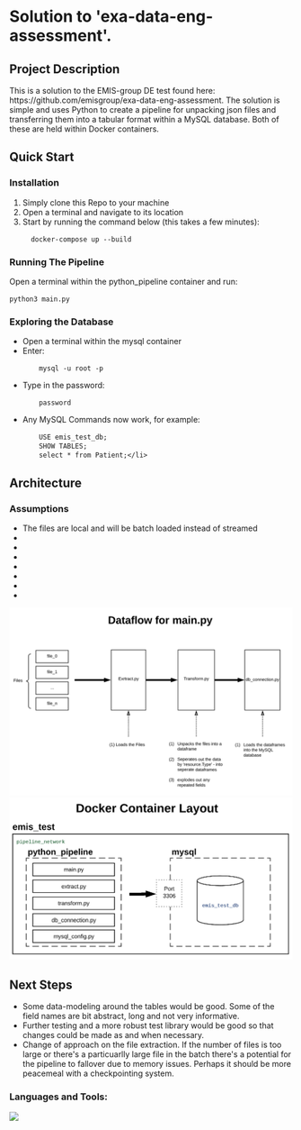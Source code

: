 <h1 align="left">Solution to 'exa-data-eng-assessment'.</h1>

<h2 align="left">Project Description</h2>
<p align="left">
    This is a solution to the EMIS-group DE test found here: https://github.com/emisgroup/exa-data-eng-assessment.
    The solution is simple and uses Python to create a pipeline for unpacking json files and transferring them into a tabular format within a MySQL database.   Both of these are held within Docker containers.  
</p>



<h2 align="left">Quick Start</h2>
<h3 align="left">Installation</h3>
<p>
<ol>
  <li>Simply clone this Repo to your machine</li>
  <li>Open a terminal and navigate to its location</li>
  <li>Start by running the command below (this takes a few minutes):</li>
      
      docker-compose up --build
</ol>
    
</p>


<h3 align="left">Running The Pipeline</h3>
<p align="left">
    Open a terminal within the python_pipeline container
    and run:
    
    python3 main.py
</p>

<h3 align="left">Exploring the Database</h3>
<ul>
    <li>Open a terminal within the mysql container</li>
    <li>Enter:</li> 
        
        mysql -u root -p
</ul>
<ul>
    <li>Type in the password:</li>
    
        password
</ul>
<ul>
    <li>Any MySQL Commands now work, for example:
        
        USE emis_test_db;
        SHOW TABLES;
        select * from Patient;</li>
</ul>



<h2 align="left">Architecture</h2>
<h3 align="left">Assumptions</h3>
<ul>
    <li>The files are local and will be batch loaded instead of streamed</li>
    <li></li>
    <li></li>
    <li></li>
    <li></li>
    <li></li>
    <li></li>
    <li></li>
</ul>
<p align="left">
    
![alt text](https://github.com/rlamprell/emis_test/blob/main/emis-test-main-dataflow.PNG?raw=true)
![alt text](https://github.com/rlamprell/emis_test/blob/main/emis-test-docker-diagram.PNG?raw=true)
    
</p>



<h2 align="left">Next Steps</h2>
<ul>
    <li>Some data-modeling around the tables would be good.  Some of the field names are bit abstract, long and not very informative.</li> 
    <li>Further testing and a more robust test library would be good so that changes could be made as and when necessary.</li>
    <li>Change of approach on the file extraction.  If the number of files is too large or there's a particuarlly large file in the batch there's a potential for the pipeline to fallover due to memory issues.  Perhaps it should be more peacemeal with a checkpointing system.</li>  
</ul>


<h3 align="left">Languages and Tools:</h3>
<p align="left"> 
    <a href="https://www.tensorflow.org" target="_blank" rel="noreferrer"> 
        <img src="https://skillicons.dev/icons?i=python,mysql,docker,git" />
    </a> 
</p>
